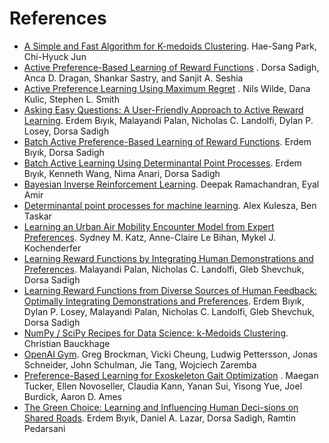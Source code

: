# References

- [A Simple and Fast Algorithm for K-medoids Clustering](https://www.sciencedirect.com/science/article/pii/S095741740800081X). Hae-Sang Park, Chi-Hyuck Jun
- [Active Preference-Based Learning of Reward Functions](https://iliad.stanford.edu/pdfs/publications/sadigh2017active.pdf) . Dorsa Sadigh, Anca D. Dragan, Shankar Sastry, and Sanjit A. Seshia
- [Active Preference Learning Using Maximum Regret](https://arxiv.org/abs/2005.04067) . Nils Wilde, Dana Kulic, Stephen L. Smith
- [Asking Easy Questions: A User-Friendly Approach to Active Reward Learning](https://arxiv.org/abs/1910.04365). Erdem Bıyık, Malayandi Palan, Nicholas C. Landolfi, Dylan P. Losey, Dorsa Sadigh
- [Batch Active Preference-Based Learning of Reward Functions](https://arxiv.org/abs/1810.04303). Erdem Bıyık, Dorsa Sadigh
- [Batch Active Learning Using Determinantal Point Processes](https://arxiv.org/abs/1906.07975). Erdem Bıyık, Kenneth Wang, Nima Anari, Dorsa Sadigh
- [Bayesian Inverse Reinforcement Learning](https://www.aaai.org/Papers/IJCAI/2007/IJCAI07-416.pdf). Deepak Ramachandran, Eyal Amir
- [Determinantal point processes for machine learning](https://arxiv.org/abs/1207.6083). Alex Kulesza, Ben Taskar
- [Learning an Urban Air Mobility Encounter Model from Expert Preferences](https://arxiv.org/abs/1907.05575). Sydney M. Katz, Anne-Claire Le Bihan, Mykel J. Kochenderfer
- [Learning Reward Functions by Integrating Human Demonstrations and Preferences](https://arxiv.org/abs/1906.08928). Malayandi Palan, Nicholas C. Landolfi, Gleb Shevchuk, Dorsa Sadigh
- [Learning Reward Functions from Diverse Sources of Human Feedback: Optimally Integrating Demonstrations and Preferences](https://arxiv.org/abs/2006.14091). Erdem Bıyık, Dylan P. Losey, Malayandi Palan, Nicholas C. Landolfi, Gleb Shevchuk, Dorsa Sadigh
- [NumPy / SciPy Recipes for Data Science: k-Medoids Clustering](https://www.researchgate.net/publication/272351873_NumPy_SciPy_Recipes_for_Data_Science_k-Medoids_Clustering). Christian Bauckhage
- [OpenAI Gym](https://arxiv.org/abs/1606.01540). Greg Brockman, Vicki Cheung, Ludwig Pettersson, Jonas Schneider, John Schulman, Jie Tang, Wojciech Zaremba
- [Preference-Based Learning for Exoskeleton Gait Optimization](https://arxiv.org/abs/1909.12316) . Maegan Tucker, Ellen Novoseller, Claudia Kann, Yanan Sui, Yisong Yue, Joel Burdick, Aaron D. Ames
- [The Green Choice: Learning and Influencing Human Deci-sions on Shared Roads](https://arxiv.org/abs/1904.02209). Erdem Bıyık, Daniel A. Lazar, Dorsa Sadigh, Ramtin Pedarsani
